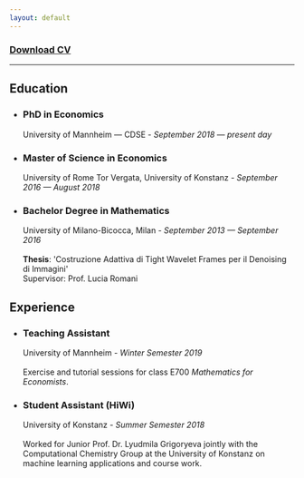 ```yaml
---
layout: default
---
```


<h3 id="download-cv">
    <a target="_blank" href="resume.pdf">Download CV</a>
</h3>

---

## Education

* ### PhD in Economics
    University of Mannheim &mdash; CDSE - *September 2018 &mdash; present day*

* ### Master of Science in Economics 
    University of Rome Tor Vergata, University of Konstanz - *September 2016 &mdash; August 2018*

* ### Bachelor Degree in Mathematics
    University of Milano-Bicocca, Milan - *September 2013 &mdash; September 2016* 
    <br><br>
    **Thesis**: 'Costruzione Adattiva di Tight Wavelet Frames per il Denoising di Immagini'
    <br>
    Supervisor: Prof. Lucia Romani

## Experience

* ### Teaching Assistant
    University of Mannheim - *Winter Semester 2019*
    <br><br>
    Exercise and tutorial sessions for class E700 *Mathematics for Economists*.

* ### Student Assistant (HiWi) 
    University of Konstanz - *Summer Semester 2018*
    <br><br>
    Worked for Junior Prof. Dr. Lyudmila Grigoryeva jointly with the Computational
    Chemistry Group at the University of Konstanz on machine learning applications and
    course work.